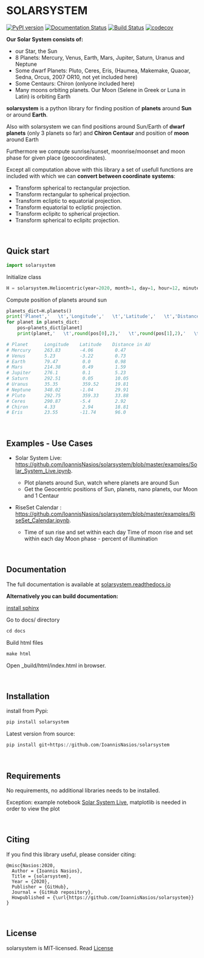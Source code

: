 
# **SOLARSYSTEM** 

[![PyPI version](https://badge.fury.io/py/solarsystem.svg)](https://badge.fury.io/py/solarsystem)
[![Documentation Status](https://readthedocs.org/projects/solarsystem/badge/?version=latest)](https://solarsystem.readthedocs.io/en/latest/?badge=latest)
[![Build Status](https://travis-ci.org/IoannisNasios/solarsystem.svg?branch=master)](https://travis-ci.org/IoannisNasios/solarsystem)
[![codecov](https://codecov.io/gh/IoannisNasios/solarsystem/branch/master/graph/badge.svg)](https://codecov.io/gh/IoannisNasios/solarsystem)


**Our Solar System consists of:**

* our Star, the Sun
* 8 Planets: Mercury, Venus, Earth, Mars, Jupiter, Saturn, Uranus and Neptune
* Some dwarf Planets: Pluto, Ceres, Eris, (Haumea, Makemake, Quaoar, Sedna, Orcus, 2007 OR10, not yet included here)
* Some Centaurs: Chiron (onlyone included here)
* Many moons orbiting planets. Our Moon (Selene in Greek  or Luna in Latin) is orbiting Earth


**solarsystem** is a python library for finding position of **planets** around **Sun** or around **Earth**.


Also with solarsystem we can find positions around Sun/Earth of **dwarf planets** (only 3 planets so far) and **Chiron Centaur**
and position of **moon** around Earth


Furthermore we compute sunrise/sunset, moonrise/moonset and moon phase for given place (geocoordinates).


Except all computation above with this library a set of usefull functions are included with which we can **convert between coordinate systems**:

* Transform spherical to rectangular projection.
* Transform rectangular to spherical projection.
* Transform ecliptic to equatorial projection.
* Transform equatorial to ecliptic projection.
* Transform eclipitc to spherical projection.
* Transform spherical to eclipitc projection.


&nbsp;   &nbsp;   &nbsp;   


## **Quick start**

```python
import solarsystem
```

Initialize class


```python
H = solarsystem.Heliocentric(year=2020, month=1, day=1, hour=12, minute=0 )
```

Compute position of planets around sun


```python
planets_dict=H.planets()
print('Planet','   \t','Longitude','   \t','Latitude','   \t','Distance in AU')
for planet in planets_dict:
    pos=planets_dict[planet]
    print(planet,'   \t',round(pos[0],2),'   \t',round(pos[1],2),'   \t',round(pos[2],2))
```


```python
# Planet      Longitude    Latitude    Distance in AU
# Mercury     263.83       -4.06        0.47
# Venus       5.23         -3.22        0.73
# Earth       79.47         0.0         0.98
# Mars        214.38        0.49        1.59
# Jupiter     276.1         0.1         5.23
# Saturn      292.51        0.05        10.05
# Uranus      35.35         359.52      19.81
# Neptune     348.02       -1.04        29.91
# Pluto       292.75        359.33      33.88
# Ceres       290.87       -5.4         2.92
# Chiron      4.33          2.94        18.81
# Eris        23.55        -11.74       96.0
```

&nbsp;   &nbsp;   &nbsp;   

## **Examples - Use Cases**

* Solar System Live: https://github.com/IoannisNasios/solarsystem/blob/master/examples/Solar_System_Live.ipynb.
    * Plot planets around Sun, watch where planets are around Sun
    * Get the Geocentric positions of Sun, planets, nano planets, our Moon and 1 Centaur

* RiseSet Calendar : https://github.com/IoannisNasios/solarsystem/blob/master/examples/RiseSet_Calendar.ipynb.
    * Time of sun rise and set within each day
    Time of moon rise and set within each day
    Moon phase - percent of illumination


&nbsp;   &nbsp;   &nbsp;   

## **Documentation**

The full documentation is available at [solarsystem.readthedocs.io](https://solarsystem.readthedocs.io)
&nbsp; &nbsp;

**Alternatively you can build documentation:**

[install sphinx](http://www.sphinx-doc.org/en/master/usage/installation.html)

Go to docs/ directory
```python
cd docs
```
Build html files
```python
make html
```
Open _build/html/index.html in browser.


&nbsp;   &nbsp;   &nbsp;   

## **Installation** 

install from Pypi:
```python
pip install solarsystem
```

Latest version from source:
```python
pip install git+https://github.com/IoannisNasios/solarsystem
```

&nbsp;   &nbsp;   &nbsp;   

## **Requirements**

No requirements, no additional libraries needs to be installed.

Exception: example notebook [Solar System Live](https://github.com/IoannisNasios/solarsystem/blob/master/examples/Solar_System_Live.ipynb), matplotlib is needed in order to view the plot


&nbsp;   &nbsp;   &nbsp;   


## **Citing**

If you find this library useful, please consider citing:


```
@misc{Nasios:2020,
  Author = {Ioannis Nasios},
  Title = {solarsystem},
  Year = {2020},
  Publisher = {GitHub},
  Journal = {GitHub repository},
  Howpublished = {\url{https://github.com/IoannisNasios/solarsystem}}
}
```

&nbsp;   &nbsp;   &nbsp;  

## **License**
solarsystem is MIT-licensed.
Read [License](https://github.com/IoannisNasios/solarsystem/blob/master/LICENSE)

&nbsp; 
